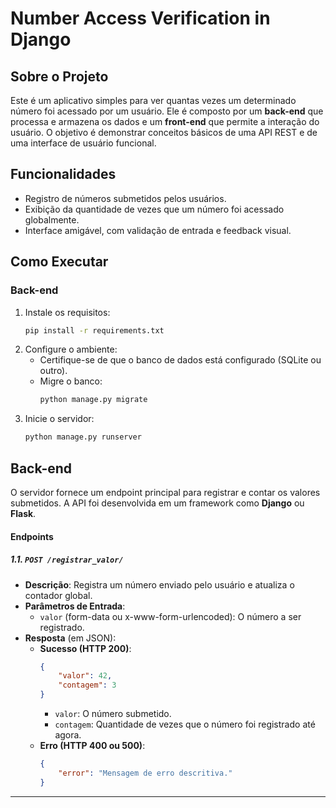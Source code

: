 # Number Access Verification in Django

## **Sobre o Projeto**
Este é um aplicativo simples para ver quantas vezes um determinado número foi acessado por um usuário. Ele é composto por um **back-end** que processa e armazena os dados e um **front-end** que permite a interação do usuário. O objetivo é demonstrar conceitos básicos de uma API REST e de uma interface de usuário funcional.

## **Funcionalidades**
- Registro de números submetidos pelos usuários.
- Exibição da quantidade de vezes que um número foi acessado globalmente.
- Interface amigável, com validação de entrada e feedback visual.

## **Como Executar**

### **Back-end**
1. Instale os requisitos:
   ```bash
   pip install -r requirements.txt
   ```
2. Configure o ambiente:
   - Certifique-se de que o banco de dados está configurado (SQLite ou outro).
   - Migre o banco:
     ```bash
     python manage.py migrate
     ```
3. Inicie o servidor:
   ```bash
   python manage.py runserver
   ```

## **Back-end**
O servidor fornece um endpoint principal para registrar e contar os valores submetidos. A API foi desenvolvida em um framework como **Django** ou **Flask**.

#### **Endpoints**
##### 1.1. `POST /registrar_valor/`
- **Descrição**: Registra um número enviado pelo usuário e atualiza o contador global.
- **Parâmetros de Entrada**:
  - `valor` (form-data ou x-www-form-urlencoded): O número a ser registrado.
- **Resposta** (em JSON):
  - **Sucesso (HTTP 200)**:
    ```json
    {
        "valor": 42,
        "contagem": 3
    }
    ```
    - `valor`: O número submetido.
    - `contagem`: Quantidade de vezes que o número foi registrado até agora.
  - **Erro (HTTP 400 ou 500)**:
    ```json
    {
        "error": "Mensagem de erro descritiva."
    }
    ```

---

